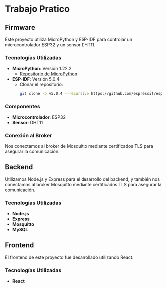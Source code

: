 # Trabajo Pratico 

## Firmware

Este proyecto utiliza MicroPython y ESP-IDF para controlar un microcontrolador ESP32 y un sensor DHT11.

### Tecnologías Utilizadas

- **MicroPython**: Versión 1.22.2
  - [Repositorio de MicroPython](https://github.com/micropython/micropython)
- **ESP-IDF**: Versión 5.0.4
  - Clonar el repositorio: 
    ```bash
    git clone -b v5.0.4 --recursive https://github.com/espressif/esp-idf.git
    ```

### Componentes

- **Microcontrolador**: ESP32
- **Sensor**: DHT11

### Conexión al Broker

Nos conectamos al broker de Mosquitto mediante certificados TLS para asegurar la comunicación. 

## Backend

Utilizamos Node.js y Express para el desarrollo del backend, y también nos conectamos al broker Mosquitto mediante certificados TLS para asegurar la comunicación.

### Tecnologías Utilizadas

- **Node.js**
- **Express**
- **Mosquitto**
- **MySQL**




## Frontend

El frontend de este proyecto fue desarrollado utilizando React.

### Tecnologías Utilizadas

- **React**

